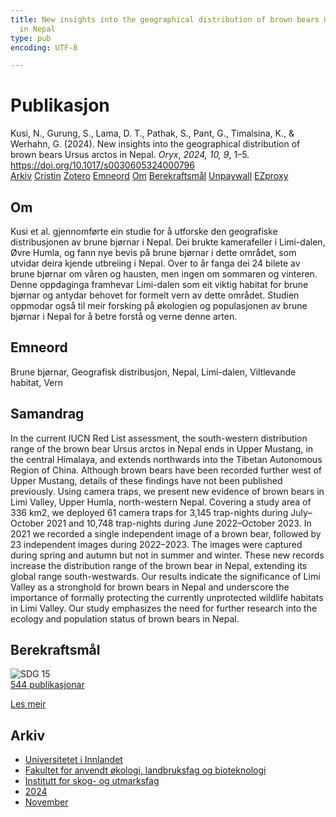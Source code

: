 ```yaml
---
title: New insights into the geographical distribution of brown bears Ursus arctos
  in Nepal
type: pub
encoding: UTF-8

---
```

<h1>Publikasjon</h1>
<article id="csl-bib-container-3JSPI7JM" class="csl-bib-container">
  <div class="csl-bib-body"> <div class="csl-entry">Kusi, N., Gurung, S., Lama, D. T., Pathak, S., Pant, G., Timalsina, K., &#38; Werhahn, G. (2024). New insights into the geographical distribution of brown bears Ursus arctos in Nepal. <i>Oryx</i>, <i>2024, 10, 9</i>, 1–5. <a href="https://doi.org/10.1017/s0030605324000796">https://doi.org/10.1017/s0030605324000796</a></div> </div>
  <div class="csl-bib-buttons">
    <a href="#taxonomy-article-3JSPI7JM" alt="archive" class="csl-bib-button">Arkiv</a>
    <a href="https://app.cristin.no/results/show.jsf?id=2316706" alt="Cristin" class="csl-bib-button">Cristin</a>
    <a href="http://zotero.org/groups/5881554/items/3JSPI7JM" alt="Zotero" class="csl-bib-button">Zotero</a>
    <a href="#keywords-article-3JSPI7JM" alt="keywords" class="csl-bib-button">Emneord</a>
    <a href="#about-article-3JSPI7JM" alt="about_pub" class="csl-bib-button">Om</a>
    <a href="#sdg-article-3JSPI7JM" alt="sdg" class="csl-bib-button">Berekraftsmål</a>
    <a href="https://doi.org/10.1017/s0030605324000796" alt="Unpaywall" class="csl-bib-button">Unpaywall</a>
    <a href="https://doi.org/10.1017/s0030605324000796" alt="EZproxy" class="csl-bib-button">EZproxy</a>
  </div>
  <div id="csl-bib-meta-container-3JSPI7JM"></div>
</article>
<div id="csl-bib-meta-3JSPI7JM" class="csl-bib-meta">
  <article id="about-article-3JSPI7JM" class="about_pub-article">
    <h1>Om</h1>
    Kusi et al. gjennomførte ein studie for å utforske den geografiske distribusjonen av brune bjørnar i Nepal. Dei brukte kamerafeller i Limi-dalen, Øvre Humla, og fann nye bevis på brune bjørnar i dette området, som utvidar deira kjende utbreiing i Nepal. Over to år fanga dei 24 bilete av brune bjørnar om våren og hausten, men ingen om sommaren og vinteren. Denne oppdaginga framhevar Limi-dalen som eit viktig habitat for brune bjørnar og antydar behovet for formelt vern av dette området. Studien oppmodar også til meir forsking på økologien og populasjonen av brune bjørnar i Nepal for å betre forstå og verne denne arten.
  </article>
  <article id="keywords-article-3JSPI7JM" class="keywords-article">
    <h1>Emneord</h1>
    Brune bjørnar, Geografisk distribusjon, Nepal, Limi-dalen, Viltlevande habitat, Vern
  </article>
  <article id="abstract-article-3JSPI7JM" class="abstract-article">
    <h1>Samandrag</h1>
    In the current IUCN Red List assessment, the south-western distribution range of the brown bear Ursus arctos in Nepal ends in Upper Mustang, in the central Himalaya, and extends northwards into the Tibetan Autonomous Region of China. Although brown bears have been recorded further west of Upper Mustang, details of these findings have not been published previously. Using camera traps, we present new evidence of brown bears in Limi Valley, Upper Humla, north-western Nepal. Covering a study area of 336 km2, we deployed 61 camera traps for 3,145 trap-nights during July–October 2021 and 10,748 trap-nights during June 2022–October 2023. In 2021 we recorded a single independent image of a brown bear, followed by 23 independent images during 2022–2023. The images were captured during spring and autumn but not in summer and winter. These new records increase the distribution range of the brown bear in Nepal, extending its global range south-westwards. Our results indicate the significance of Limi Valley as a stronghold for brown bears in Nepal and underscore the importance of formally protecting the currently unprotected wildlife habitats in Limi Valley. Our study emphasizes the need for further research into the ecology and population status of brown bears in Nepal.
  </article>
  <article id="sdg-article-3JSPI7JM" class="sdg-article">
    <h1>Berekraftsmål</h1>
    <div class="sdg-container"><div id="sdg15" class="sdg">
        <img src="{{< params subfolder >}}images/sdg/sdg15_nn.png" class="image" alt="SDG 15">
        <div class="sdg-overlay">
          <a href="{{< params subfolder >}}nn/archive/?sdg=15#archive" class="sdg-publication-count"><span>544</span> publikasjonar</a>
          <p><a href="https://fn.no/om-fn/fns-baerekraftsmaal/livet-paa-land?lang=nno-NO" class="sdg-read-more">Les meir</a></p>
        </div>
      </div></div>
  </article>
  <article id="taxonomy-article-3JSPI7JM" class="taxonomy-article">
    <h1>Arkiv</h1>
    <ul>
      <li><a href="{{< params subfolder >}}nn/archive/?key=3DCRN523">Universitetet i Innlandet</a></li>
      <li><a href="{{< params subfolder >}}nn/archive/?key=T77LXH6D">Fakultet for anvendt økologi, landbruksfag og bioteknologi</a></li>
      <li><a href="{{< params subfolder >}}nn/archive/?key=7TRARPE3">Institutt for skog- og utmarksfag</a></li>
      <li><a href="{{< params subfolder >}}nn/archive/?key=A4XX8HDP">2024</a></li>
      <li><a href="{{< params subfolder >}}nn/archive/?key=95EJUHS3">November</a></li>
    </ul>
  </article>
</div>
